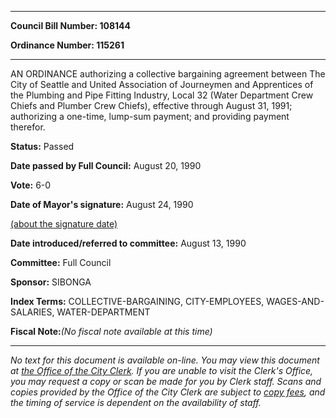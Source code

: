 

********

**Council Bill Number: 108144**
   
**Ordinance Number: 115261**
********

 AN ORDINANCE authorizing a collective bargaining agreement between The City of Seattle and United Association of Journeymen and Apprentices of the Plumbing and Pipe Fitting Industry, Local 32 (Water Department Crew Chiefs and Plumber Crew Chiefs), effective through August 31, 1991; authorizing a one-time, lump-sum payment; and providing payment therefor.

**Status:** Passed
   
**Date passed by Full Council:** August 20, 1990
   
**Vote:** 6-0
   
**Date of Mayor's signature:** August 24, 1990
   
[(about the signature date)](/~public/approvaldate.htm)
   
   
   
**Date introduced/referred to committee:** August 13, 1990
   
**Committee:** Full Council
   
**Sponsor:** SIBONGA
   
   
**Index Terms:** COLLECTIVE-BARGAINING, CITY-EMPLOYEES, WAGES-AND-SALARIES, WATER-DEPARTMENT

**Fiscal Note:**_(No fiscal note available at this time)_
********

_No text for this document is available on-line. You may view this document at [the Office of the City Clerk](http://www.seattle.gov/leg/clerk/contactUs.htm). If you are unable to visit the Clerk's Office, you may request a copy or scan be made for you by Clerk staff. Scans and copies provided by the Office of the City Clerk are subject to [copy fees](http://clerk.seattle.gov/~public/clerkfees.htm), and the timing of service is dependent on the availability of staff._

